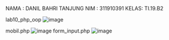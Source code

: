 NAMA : DANIL BAHRI TANJUNG 
NIM : 311910391
KELAS: TI.19.B2

lab10_php_oop
![image](https://user-images.githubusercontent.com/81598231/121069535-ca4fa980-c7f7-11eb-9ca9-27ca649f85d0.png)

mobil.php
![image](https://user-images.githubusercontent.com/81598231/121069623-e5221e00-c7f7-11eb-9a81-a1c7fff101df.png)
form_input.php
![image](https://user-images.githubusercontent.com/81598231/121069822-274b5f80-c7f8-11eb-9869-d03e3ac65332.png)
